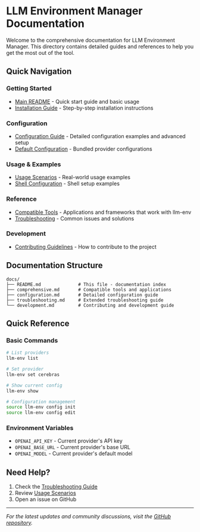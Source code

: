 # LLM Environment Manager Documentation

Welcome to the comprehensive documentation for LLM Environment Manager. This directory contains detailed guides and references to help you get the most out of the tool.

## Quick Navigation

### Getting Started
- [Main README](../README.md) - Quick start guide and basic usage
- [Installation Guide](../README.md#installation) - Step-by-step installation instructions

### Configuration
- [Configuration Guide](configuration.md) - Detailed configuration examples and advanced setup
- [Default Configuration](../config/llm-env.conf) - Bundled provider configurations

### Usage & Examples
- [Usage Scenarios](../examples/usage-scenarios.md) - Real-world usage examples
- [Shell Configuration](../examples/shell-config.sh) - Shell setup examples

### Reference
- [Compatible Tools](comprehensive.md) - Applications and frameworks that work with llm-env
- [Troubleshooting](troubleshooting.md) - Common issues and solutions

### Development
- [Contributing Guidelines](development.md) - How to contribute to the project

## Documentation Structure

```
docs/
├── README.md              # This file - documentation index
├── comprehensive.md       # Compatible tools and applications
├── configuration.md       # Detailed configuration guide
├── troubleshooting.md     # Extended troubleshooting guide
└── development.md         # Contributing and development guide
```

## Quick Reference

### Basic Commands
```bash
# List providers
llm-env list

# Set provider
llm-env set cerebras

# Show current config
llm-env show

# Configuration management
source llm-env config init
source llm-env config edit
```

### Environment Variables
- `OPENAI_API_KEY` - Current provider's API key
- `OPENAI_BASE_URL` - Current provider's base URL
- `OPENAI_MODEL` - Current provider's default model

## Need Help?

1. Check the [Troubleshooting Guide](troubleshooting.md)
2. Review [Usage Scenarios](../examples/usage-scenarios.md)
3. Open an issue on GitHub

---

*For the latest updates and community discussions, visit the [GitHub repository](https://github.com/yourusername/llm-env).*